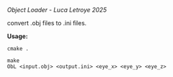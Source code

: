 *Object Loader - Luca Letroye 2025*

convert .obj files to .ini files.

**Usage:**
```
cmake .

make
ObL <input.obj> <output.ini> <eye_x> <eye_y> <eye_z>
```

